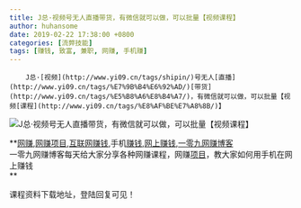 ```yaml
---
title: J总·视频号无人直播带货，有微信就可以做，可以批量【视频课程】
author: huhansome
date: 2019-02-22 17:38:00 +0800
categories: [流弊技能]
tags: [赚钱, 致富, 兼职, 网赚, 手机赚]
---
```



        J总·[视频](http://www.yi09.cn/tags/shipin/)号无人[直播](http://www.yi09.cn/tags/%E7%9B%B4%E6%92%AD/)[带货](http://www.yi09.cn/tags/%E5%B8%A6%E8%B4%A7/)，有微信就可以做，可以批量【视频[课程](http://www.yi09.cn/tags/%E8%AF%BE%E7%A8%8B/)】

![J总·视频号无人直播带货，有微信就可以做，可以批量【视频课程】](http://www.yi09.cn/zb_users/upload/2021/10/20211019215454163465169416770.jpeg)

  

**[网赚](http://www.yi09.cn/tags/%E7%BD%91%E8%B5%9A/),[网赚项目](http://www.yi09.cn/tags/%E7%BD%91%E8%B5%9A%E9%A1%B9%E7%9B%AE/),[互联网赚钱](http://www.yi09.cn/tags/%E4%BA%92%E8%81%94%E7%BD%91%E8%B5%9A%E9%92%B1/),手机[赚钱](http://www.yi09.cn/tags/%E8%B5%9A%E9%92%B1/),[网上赚钱](http://www.yi09.cn/tags/%E7%BD%91%E4%B8%8A%E8%B5%9A%E9%92%B1/),[一零九网赚博客](http://www.yi09.cn/tags/%E4%B8%80%E9%9B%B6%E4%B9%9D%E7%BD%91%E8%B5%9A%E5%8D%9A%E5%AE%A2/)  
一零九网赚博客每天给大家分享各种网赚课程，网赚[项目](http://www.yi09.cn/tags/%E9%A1%B9%E7%9B%AE/)，教大家如何用手机在网上赚钱  
**  
  
  

课程资料下载地址，登陆回复可见！

